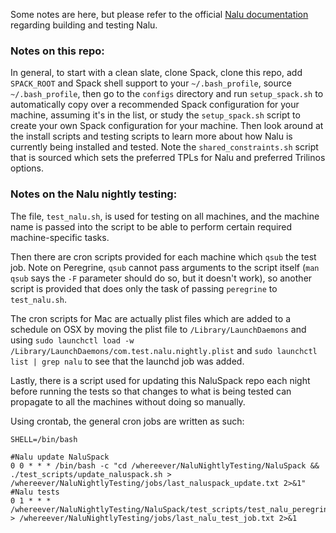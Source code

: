 Some notes are here, but please refer to the official [Nalu documentation](http://nalu.readthedocs.io/en/latest) regarding building and testing Nalu.

### Notes on this repo:

In general, to start with a clean slate, clone Spack, clone this repo, add `SPACK_ROOT` and Spack shell support to your `~/.bash_profile`, source `~/.bash_profile`, then go to the `configs` directory and run `setup_spack.sh` to automatically copy over a recommended Spack configuration for your machine, assuming it's in the list, or study the `setup_spack.sh` script to create your own Spack configuration for your machine. Then look around at the install scripts and testing scripts to learn more about how Nalu is currently being installed and tested. Note the `shared_constraints.sh` script that is sourced which sets the preferred TPLs for Nalu and preferred Trilinos options.

### Notes on the Nalu nightly testing:

The file, `test_nalu.sh`, is used for testing on all machines, and the machine name is passed into the script to be able to perform certain required machine-specific tasks.

Then there are cron scripts provided for each machine which `qsub` the test job. Note on Peregrine, `qsub` cannot pass arguments to the script itself (`man qsub` says the `-F` parameter should do so, but it doesn't work), so another script is provided that does only the task of passing `peregrine` to `test_nalu.sh`.

The cron scripts for Mac are actually plist files which are added to a schedule on OSX by moving the plist file to `/Library/LaunchDaemons` and using `sudo launchctl load -w /Library/LaunchDaemons/com.test.nalu.nightly.plist` and `sudo launchctl list | grep nalu` to see that the launchd job was added.

Lastly, there is a script used for updating this NaluSpack repo each night before running the tests so that changes to what is being tested can propagate to all the machines without doing so manually.

Using crontab, the general cron jobs are written as such:
```
SHELL=/bin/bash

#Nalu update NaluSpack
0 0 * * * /bin/bash -c "cd /whereever/NaluNightlyTesting/NaluSpack && ./test_scripts/update_naluspack.sh > /whereever/NaluNightlyTesting/jobs/last_naluspack_update.txt 2>&1"
#Nalu tests
0 1 * * * /whereever/NaluNightlyTesting/NaluSpack/test_scripts/test_nalu_peregrine_cron.sh > /whereever/NaluNightlyTesting/jobs/last_nalu_test_job.txt 2>&1
```
